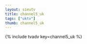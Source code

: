 ```yaml
--- 
layout: sieutv
title: channel5_uk
tags: ["uktv"]
thumb: channel5_uk
---
```

{% include tvadv key=channel5_uk %}
